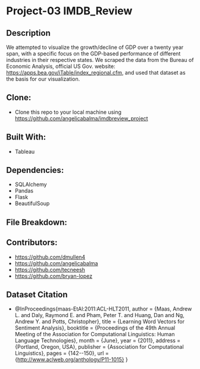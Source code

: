 # Project-03 IMDB_Review
## Description
We attempted to visualize the growth/decline of GDP over a twenty year span, with a specific focus on the GDP-based performance of different industries in their respective states. We scraped the data from the Bureau of Economic Analysis, official US Gov. website: https://apps.bea.gov/iTable/index_regional.cfm, and used that dataset as the basis for our visualization.
## Clone:
* Clone this repo to your local machine using https://github.com/angelicabalma/imdbreview_project
## Built With:
* Tableau
## Dependencies:
* SQLAlchemy
* Pandas
* Flask
* BeautifulSoup
## File Breakdown:

## Contributors:
* https://github.com/dmullen4
* https://github.com/angelicabalma
* https://github.com/tecneesh
* https://github.com/bryan-lopez
## Dataset Citation
* @InProceedings{maas-EtAl:2011:ACL-HLT2011,
  author    = {Maas, Andrew L.  and  Daly, Raymond E.  and  Pham, Peter T.  and  Huang, Dan  and  Ng, Andrew Y.  and  Potts, Christopher},
  title     = {Learning Word Vectors for Sentiment Analysis},
  booktitle = {Proceedings of the 49th Annual Meeting of the Association for Computational Linguistics: Human Language Technologies},
  month     = {June},
  year      = {2011},
  address   = {Portland, Oregon, USA},
  publisher = {Association for Computational Linguistics},
  pages     = {142--150},
  url       = {http://www.aclweb.org/anthology/P11-1015}
}


